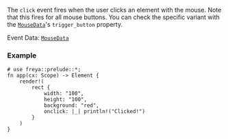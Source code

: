 The `click` event fires when the user clicks an element with the mouse.
Note that this fires for all mouse buttons.
You can check the specific variant with the [`MouseData`](crate::events::MouseData)'s `trigger_button` property.

Event Data: [`MouseData`](crate::events::MouseData)

### Example

```rust, no_run
# use freya::prelude::*;
fn app(cx: Scope) -> Element {
    render!(
        rect {
            width: "100",
            height: "100",
            background: "red",
            onclick: |_| println!("Clicked!")
        }
    )
}
```
